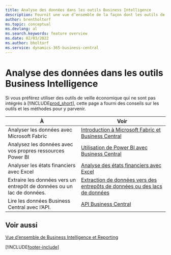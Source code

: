 ```yaml
---
title: Analyse des données dans les outils Business Intelligence
description: Fournit une vue d’ensemble de la façon dont les outils de veille économique externes peuvent interagir avec les données de Business Central.
author: brentholtorf
ms.topic: conceptual
ms.devlang: al
ms.search.keywords: feature overview
ms.date: 02/03/2022
ms.author: bholtorf
ms.service: dynamics-365-business-central
---
```

# <a name="analyze-data-in-business-intelligence-tools"></a>Analyse des données dans les outils Business Intelligence

Si vous préférez utiliser des outils de veille économique qui ne sont pas intégrés à [!INCLUDE[prod_short](includes/prod_short.md)], cette page a fourni des conseils sur les outils et les méthodes pour y parvenir.

| À | Voir |
| --- | --- |
|Analyser les données avec Microsoft Fabric| [Introduction à Microsoft Fabric et Business Central](admin-fabric.md) |
|Analysez les données avec vos propres ressources Power BI| [Utilisation de Power BI avec Business Central](admin-powerbi.md) |
|Analyser les états financiers avec Excel| [Analyse des états financiers avec Excel](finance-analyze-excel.md) |
|Extraire les données vers un entrepôt de données ou un lac de données. |[Extraction de données vers des entrepôts de données ou des lacs de données](/dynamics365/business-central/dev-itpro/performance/performance-developer#efficient-extracts-to-data-lakes-or-data-warehouses)|
|Lire les données Business Central avec l’API.| [API Business Central](/dynamics365/business-central/dev-itpro/api-reference/v2.0/)|

## <a name="see-also"></a>Voir aussi

[Vue d’ensemble de Business Intelligence et Reporting](reports-use-reports.md)


[!INCLUDE[footer-include](includes/footer-banner.md)]
